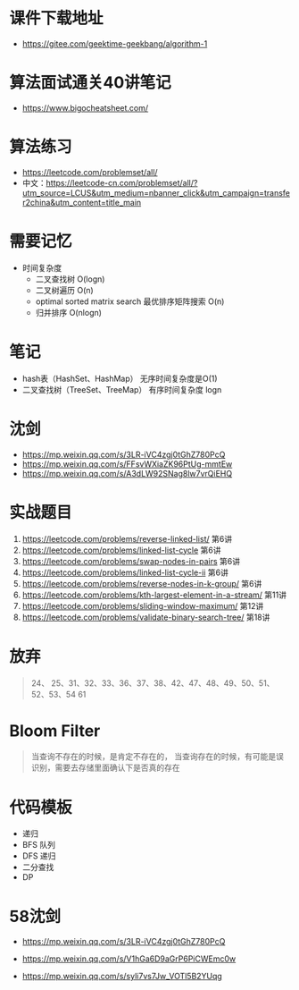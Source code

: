 # 课件下载地址
- https://gitee.com/geektime-geekbang/algorithm-1
  
# 算法面试通关40讲笔记
- https://www.bigocheatsheet.com/



# 算法练习
- https://leetcode.com/problemset/all/
- 中文：https://leetcode-cn.com/problemset/all/?utm_source=LCUS&utm_medium=nbanner_click&utm_campaign=transfer2china&utm_content=title_main



#  需要记忆
- 时间复杂度
  - 二叉查找树  O(logn)
  - 二叉树遍历 O(n)
  - optimal sorted matrix search 最优排序矩阵搜索  O(n)
  - 归并排序  O(nlogn)


# 笔记
- hash表（HashSet、HashMap） 无序时间复杂度是O(1)
- 二叉查找树（TreeSet、TreeMap） 有序时间复杂度 logn


# 沈剑
- https://mp.weixin.qq.com/s/3LR-iVC4zgj0tGhZ780PcQ
- https://mp.weixin.qq.com/s/FFsvWXiaZK96PtUg-mmtEw
- https://mp.weixin.qq.com/s/A3dLW92SNag8lw7vrQiEHQ


# 实战题目
1. https://leetcode.com/problems/reverse-linked-list/  第6讲
2. https://leetcode.com/problems/linked-list-cycle 第6讲
3. https://leetcode.com/problems/swap-nodes-in-pairs  第6讲
4. https://leetcode.com/problems/linked-list-cycle-ii 第6讲
5. https://leetcode.com/problems/reverse-nodes-in-k-group/ 第6讲
6. https://leetcode.com/problems/kth-largest-element-in-a-stream/  第11讲
7. https://leetcode.com/problems/sliding-window-maximum/ 第12讲
8. https://leetcode.com/problems/validate-binary-search-tree/ 第18讲

# 放弃
> 24、 25、31、32、33、36、37、38、42、47、48、49、50、51、52、53、54
> 61

# Bloom Filter
> 当查询不存在的时候，是肯定不存在的， 当查询存在的时候，有可能是误识别，需要去存储里面确认下是否真的存在

# 代码模板
- 递归
- BFS 队列
- DFS 递归
- 二分查找
- DP

# 58沈剑
- https://mp.weixin.qq.com/s/3LR-iVC4zgj0tGhZ780PcQ
  
- https://mp.weixin.qq.com/s/V1hGa6D9aGrP6PiCWEmc0w

- https://mp.weixin.qq.com/s/syli7vs7Jw_VOTl5B2YUqg